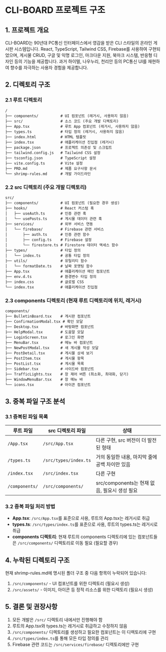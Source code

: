 # CLI-BOARD 프로젝트 구조

## 1. 프로젝트 개요

CLI-BOARD는 90년대 PC통신 인터페이스에서 영감을 받은 CLI 스타일의 온라인 게시판 시스템입니다. React, TypeScript, Tailwind CSS, Firebase를 사용하여 구현되었으며, 게시물 CRUD, 구글 및 익명 로그인, 마크다운 지원, 북마크 시스템, 반응형 디자인 등의 기능을 제공합니다. 과거 하이텔, 나우누리, 천리안 등의 PC통신 UI를 재현하여 향수를 자극하는 사용자 경험을 제공합니다.

## 2. 디렉토리 구조

### 2.1 루트 디렉토리

```
/
├── components/          # UI 컴포넌트 (레거시, 사용하지 않음)
├── src/                 # 소스 코드 (주요 개발 디렉토리)
├── App.tsx              # 루트 App 컴포넌트 (레거시, 사용하지 않음)
├── types.ts             # 타입 정의 (레거시, 사용하지 않음)
├── index.html           # HTML 템플릿
├── index.tsx            # 애플리케이션 진입점 (레거시)
├── package.json         # 프로젝트 의존성 및 스크립트
├── tailwind.config.js   # Tailwind CSS 설정
├── tsconfig.json        # TypeScript 설정
├── vite.config.ts       # Vite 설정
├── PRD.md               # 제품 요구사항 문서
└── shrimp-rules.md      # 개발 가이드라인
```

### 2.2 src 디렉토리 (주요 개발 디렉토리)

```
src/
├── components/          # UI 컴포넌트 (필요한 경우 생성)
├── hooks/               # React 커스텀 훅
│   ├── useAuth.ts       # 인증 관련 훅
│   └── usePosts.ts      # 게시물 데이터 관련 훅
├── services/            # 외부 서비스 연동
│   └── firebase/        # Firebase 관련 서비스
│       ├── auth.ts      # 인증 관련 함수
│       ├── config.ts    # Firebase 설정
│       └── firestore.ts # Firestore 데이터 액세스 함수
├── types/               # 타입 정의
│   └── index.ts         # 공통 타입 정의
├── utils/               # 유틸리티 함수
│   └── formatDate.ts    # 날짜 포맷팅 함수
├── App.tsx              # 애플리케이션 메인 컴포넌트
├── env.d.ts             # 환경변수 타입 정의
├── index.css            # 글로벌 CSS
└── index.tsx            # 애플리케이션 진입점
```

### 2.3 components 디렉토리 (현재 루트 디렉토리에 위치, 레거시)

```
components/
├── BulletinBoard.tsx    # 게시판 컴포넌트
├── ConfirmationModal.tsx # 확인 모달
├── Desktop.tsx          # 바탕화면 컴포넌트
├── HelpModal.tsx        # 도움말 모달
├── LoginScreen.tsx      # 로그인 화면
├── MenuBar.tsx          # 메뉴 바 컴포넌트
├── NewPostModal.tsx     # 새 게시물 작성 모달
├── PostDetail.tsx       # 게시물 상세 보기
├── PostItem.tsx         # 게시물 항목
├── PostList.tsx         # 게시물 목록
├── Sidebar.tsx          # 사이드바 컴포넌트
├── TrafficLights.tsx    # 창 제어 버튼 (최소화, 최대화, 닫기)
├── WindowMenuBar.tsx    # 창 메뉴 바
└── icons.tsx            # 아이콘 컴포넌트
```

## 3. 중복 파일 구조 분석

### 3.1 중복된 파일 목록

| 루트 파일 | src 디렉토리 파일 | 상태 |
|----------|-----------------|------|
| `/App.tsx` | `/src/App.tsx` | 다른 구현, src 버전이 더 발전된 형태 |
| `/types.ts` | `/src/types/index.ts` | 거의 동일한 내용, 마지막 줄에 공백 차이만 있음 |
| `/index.tsx` | `/src/index.tsx` | 다른 구현 |
| `/components/` | `/src/components/` | src/components는 현재 없음, 필요시 생성 필요 |

### 3.2 중복 파일 처리 방법

- **App.tsx**: `/src/App.tsx`를 표준으로 사용, 루트의 App.tsx는 레거시로 취급
- **types.ts**: `/src/types/index.ts`를 표준으로 사용, 루트의 types.ts는 레거시로 취급
- **components 디렉토리**: 현재 루트의 components 디렉토리에 있는 컴포넌트들은 `/src/components/` 디렉토리로 이동 필요 (필요할 경우)

## 4. 누락된 디렉토리 구조

현재 shrimp-rules.md에 명시된 폴더 구조 중 다음 항목이 누락되어 있습니다:

1. `/src/components/` - UI 컴포넌트를 위한 디렉토리 (필요시 생성)
2. `/src/assets/` - 이미지, 아이콘 등 정적 리소스를 위한 디렉토리 (필요시 생성)

## 5. 결론 및 권장사항

1. 모든 개발은 `/src/` 디렉토리 내에서만 진행해야 함
2. 루트의 App.tsx와 types.ts는 레거시로 취급하고 수정하지 않음
3. `/src/components/` 디렉토리를 생성하고 필요한 컴포넌트는 이 디렉토리에 구현
4. `/src/types/index.ts`를 통해 모든 타입 정의를 관리
5. Firebase 관련 코드는 `/src/services/firebase/` 디렉토리에만 구현 